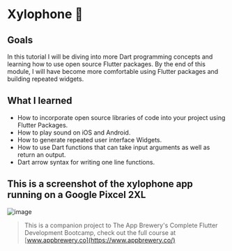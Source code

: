 # Xylophone 🎹

## Goals

In this tutorial I will be diving into more Dart programming concepts and learning how to use open source Flutter packages. By the end of this module, I will have become more comfortable using Flutter packages and building repeated widgets.

## What I learned

- How to incorporate open source libraries of code into your project using Flutter Packages.
- How to play sound on iOS and Android.
- How to generate repeated user interface Widgets.
- How to use Dart functions that can take input arguments as well as return an output.
- Dart arrow syntax for writing one line functions.

## This is a screenshot of the xylophone app running on a Google Pixcel 2XL
![image](https://user-images.githubusercontent.com/57054770/85351389-9e95bf80-b4d1-11ea-9e64-3b3a417b3832.png)

>This is a companion project to The App Brewery's Complete Flutter Development Bootcamp, check out the full course at [www.appbrewery.co](https://www.appbrewery.co/)

